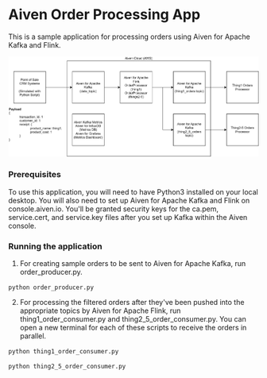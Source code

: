 # Aiven Order Processing App

This is a sample application for processing orders using Aiven for Apache Kafka and Flink.

![Aiven POC](./Aiven%20POC.png)

### Prerequisites

To use this application, you will need to have Python3 installed on your local desktop. You will also need to set up Aiven for Apache Kafka and Flink on console.aiven.io. You'll be granted security keys for the ca.pem, service.cert, and service.key files after you set up Kafka within the Aiven console.

### Running the application

1. For creating sample orders to be sent to Aiven for Apache Kafka, run order_producer.py.
```console
python order_producer.py
```
2. For processing the filtered orders after they've been pushed into the appropriate topics by Aiven for Apache Flink, run thing1_order_consumer.py and thing2_5_order_consumer.py. You can open a new terminal for each of these scripts to receive the orders in parallel.
```console
python thing1_order_consumer.py
```
```console
python thing2_5_order_consumer.py
```